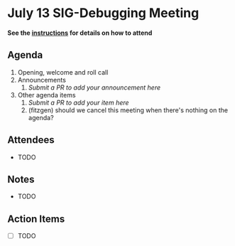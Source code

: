 # July 13 SIG-Debugging Meeting

**See the [instructions](../README.md) for details on how to attend**

## Agenda

1. Opening, welcome and roll call
1. Announcements
    1. _Submit a PR to add your announcement here_
1. Other agenda items
    1. _Submit a PR to add your item here_
    2. (fitzgen) should we cancel this meeting when there's nothing on the agenda?

## Attendees

* TODO

## Notes

* TODO

## Action Items

* [ ] TODO
